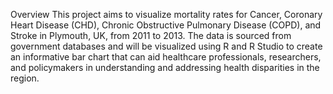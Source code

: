 Overview
This project aims to visualize mortality rates for Cancer, Coronary Heart Disease (CHD), Chronic Obstructive Pulmonary Disease (COPD), and Stroke in Plymouth, UK, from 2011 to 2013. The data is sourced from government databases and will be visualized using R and R Studio to create an informative bar chart that can aid healthcare professionals, researchers, and policymakers in understanding and addressing health disparities in the region.
